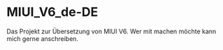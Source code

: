 # MIUI_V6_de-DE
Das Projekt zur Übersetzung von MIUI V6. Wer mit machen möchte kann mich gerne anschreiben.
